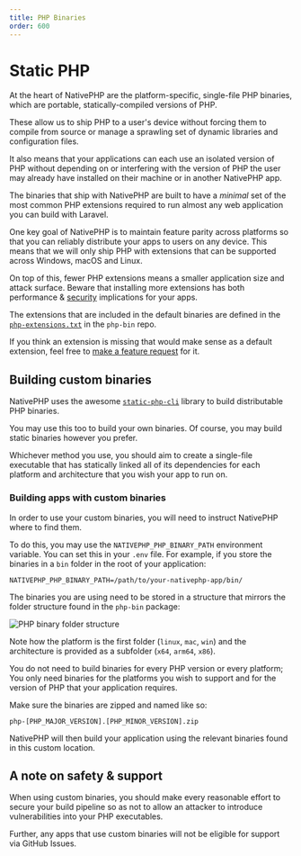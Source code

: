 ```yaml
---
title: PHP Binaries
order: 600
---
```

# Static PHP

At the heart of NativePHP are the platform-specific, single-file PHP binaries, which are portable, statically-compiled
versions of PHP.

These allow us to ship PHP to a user's device without forcing them to compile from source or manage a sprawling set of
dynamic libraries and configuration files.

It also means that your applications can each use an isolated version of PHP without depending on or interfering with
the version of PHP the user may already have installed on their machine or in another NativePHP app.

The binaries that ship with NativePHP are built to have a _minimal_ set of the most common PHP extensions required to
run almost any web application you can build with Laravel.

One key goal of NativePHP is to maintain feature parity across platforms so that you can reliably distribute your apps
to users on any device. This means that we will only ship PHP with extensions that can be supported across Windows,
macOS and Linux.

On top of this, fewer PHP extensions means a smaller application size and attack surface. Beware that installing more
extensions has both performance & [security](security) implications for your apps.

The extensions that are included in the default binaries are defined in the 
[`php-extensions.txt`](https://github.com/NativePHP/php-bin/blob/main/php-extensions.txt) in the `php-bin` repo.

If you think an extension is missing that would make sense as a default extension, feel free to
[make a feature request](https://github.com/nativephp/laravel/issues/new/choose) for it.

## Building custom binaries

NativePHP uses the awesome [`static-php-cli`](https://static-php.dev/) library to build distributable PHP binaries.

You may use this too to build your own binaries. Of course, you may build static binaries however you prefer.

Whichever method you use, you should aim to create a single-file executable that has statically linked all of its
dependencies for each platform and architecture that you wish your app to run on.

### Building apps with custom binaries

In order to use your custom binaries, you will need to instruct NativePHP where to find them.

To do this, you may use the `NATIVEPHP_PHP_BINARY_PATH` environment variable. You can set this in your `.env` file.
For example, if you store the binaries in a `bin` folder in the root of your application:

```dotenv
NATIVEPHP_PHP_BINARY_PATH=/path/to/your-nativephp-app/bin/
```

The binaries you are using need to be stored in a structure that mirrors the folder structure found in the `php-bin`
package:

![PHP binary folder structure](/img/docs/php-binaries.png)

Note how the platform is the first folder (`linux`, `mac`, `win`) and the architecture is provided as a subfolder
(`x64`, `arm64`, `x86`).

You do not need to build binaries for every PHP version or every platform; You only need binaries for the platforms you
wish to support and for the version of PHP that your application requires.

Make sure the binaries are zipped and named like so:

```shell
php-[PHP_MAJOR_VERSION].[PHP_MINOR_VERSION].zip
```

NativePHP will then build your application using the relevant binaries found in this custom location.

## A note on safety & support

When using custom binaries, you should make every reasonable effort to secure your build pipeline so as not to allow an
attacker to introduce vulnerabilities into your PHP executables.

Further, any apps that use custom binaries will not be eligible for support via GitHub Issues.
